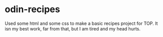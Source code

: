 # odin-recipes

Used some html and some css to make a basic recipes project for TOP. It isn my best work, far from that, but I am tired and my head hurts.